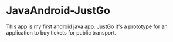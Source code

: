 # JavaAndroid-JustGo
This app is my first android java app. JustGo it's a prototype for an application to buy tickets for public transport.
